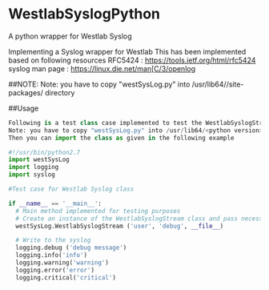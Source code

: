# WestlabSyslogPython
A python wrapper for Westlab Syslog

Implementing a Syslog wrapper for Westlab
This has been implemented based on following resources
RFC5424         : https://tools.ietf.org/html/rfc5424
syslog man page : https://linux.die.net/man[C/3/openlog

##NOTE: Note: you have to copy "westSysLog.py" into /usr/lib64/<python version>/site-packages/ directory

##Usage
```python
Following is a test class case implemented to test the WestlabSyslogStream class
Note: you have to copy "westSysLog.py" into /usr/lib64/<python version>/site-packages/ directory
Then you can import the class as given in the following example

#!/usr/bin/python2.7
import westSysLog
import logging
import syslog

#Test case for Westlab Syslog class

if __name__ == '__main__':
  # Main method implemented for testing purposes
  # Create an instance of the WestlabSyslogStream class and pass necessary arguments
  westSysLog.WestlabSyslogStream ('user', 'debug', __file__)

  # Write to the syslog
  logging.debug ('debug message')
  logging.info('info')
  logging.warning('warning')
  logging.error('error')
  logging.critical('critical')
```



